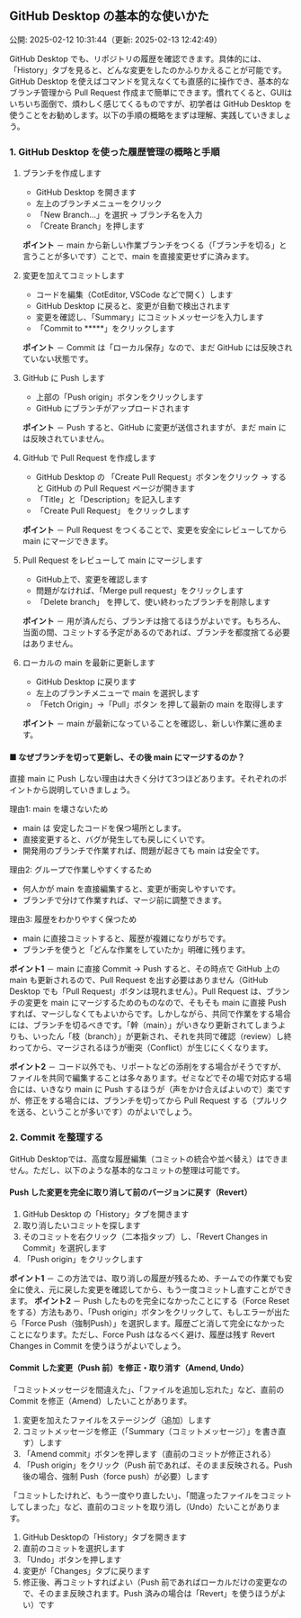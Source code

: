 ## GitHub Desktop の基本的な使いかた

公開: 2025-02-12 10:31:44（更新: 2025-02-13 12:42:49）



GitHub Desktop でも、リポジトリの履歴を確認できます。具体的には、「History」タブを見ると、どんな変更をしたのかふりかえることが可能です。GitHub Desktop を使えばコマンドを覚えなくても直感的に操作でき、基本的なブランチ管理から Pull Request 作成まで簡単にできます。慣れてくると、GUIはいちいち面倒で、煩わしく感じてくるものですが、初学者は GitHub Desktop を使うことをお勧めします。以下の手順の概略をまずは理解、実践していきましょう。


### 1. GitHub Desktop を使った履歴管理の概略と手順

1. ブランチを作成します
	-	GitHub Desktop を開きます
	-	左上のブランチメニューをクリック
	-	「New Branch…」を選択 → ブランチ名を入力
	-	「Create Branch」を押します

	**ポイント** － main から新しい作業ブランチをつくる（「ブランチを切る」と言うことが多いです）ことで、main を直接変更せずに済みます。


2. 変更を加えてコミットします
	-	コードを編集（CotEditor, VSCode などで開く）します
	-	GitHub Desktop に戻ると、変更が自動で検出されます
	-	変更を確認し、「Summary」にコミットメッセージを入力します
	-	「Commit to *****」をクリックします

	**ポイント** － Commit は「ローカル保存」なので、まだ GitHub には反映されていない状態です。


3. GitHub に Push します
	-	上部の「Push origin」ボタンをクリックします
	-	GitHub にブランチがアップロードされます

	**ポイント** － Push すると、GitHub に変更が送信されますが、まだ main には反映されていません。


4. GitHub で Pull Request を作成します
	-	GitHub Desktop の 「Create Pull Request」ボタンをクリック → すると GitHub の Pull Request ページが開きます
	-	「Title」と「Description」を記入します
	-	「Create Pull Request」 をクリックします

	**ポイント** － Pull Request をつくることで、変更を安全にレビューしてから main にマージできます。


5. Pull Request をレビューして main にマージします
	-	GitHub上で、変更を確認します
	-	問題がなければ、「Merge pull request」をクリックします
	-	「Delete branch」 を押して、使い終わったブランチを削除します

	**ポイント** － 用が済んだら、ブランチは捨てるほうがよいです。もちろん、当面の間、コミットする予定があるのであれば、ブランチを都度捨てる必要はありません。


6. ローカルの main を最新に更新します
	-	GitHub Desktop に戻ります
	-	左上のブランチメニューで main を選択します
	-	「Fetch Origin」→「Pull」ボタン を押して最新の main を取得します

	**ポイント** － main が最新になっていることを確認し、新しい作業に進めます。


#### ■ なぜブランチを切って更新し、その後 main にマージするのか？

直接 main に Push しない理由は大きく分けて3つほどあります。それぞれのポイントから説明していきましょう。

理由1: main を壊さないため
-	main は 安定したコードを保つ場所とします。
-	直接変更すると、バグが発生しても戻しにくいです。
-	開発用のブランチで作業すれば、問題が起きても main は安全です。

理由2: グループで作業しやすくするため
-	何人かが main を直接編集すると、変更が衝突しやすいです。
-	ブランチで分けて作業すれば、マージ前に調整できます。

理由3: 履歴をわかりやすく保つため
-	main に直接コミットすると、履歴が複雑になりがちです。
-	ブランチを使うと「どんな作業をしていたか」明確に残ります。

**ポイント1** － main に直接 Commit → Push すると、その時点で GitHub 上の main も更新されるので、Pull Request を出す必要はありません（GitHub Desktop でも「Pull Request」ボタンは現れません）。Pull Request は、ブランチの変更を main にマージするためのものなので、そもそも main に直接 Push すれば、マージしなくてもよいからです。しかしながら、共同で作業をする場合には、ブランチを切るべきです。「幹（main）」がいきなり更新されてしまうよりも、いったん「枝（branch）」が更新され、それを共同で確認（review）し終わってから、マージされるほうが衝突（Conflict）が生じにくくなります。

**ポイント2** － コード以外でも、リポートなどの添削をする場合がそうですが、ファイルを共同で編集することは多々あります。ゼミなどでその場で対応する場合には、いきなり main に Push するほうが（声をかけ合えばよいので）楽ですが、修正をする場合には、ブランチを切ってから Pull Request する（プルリクを送る、ということが多いです）のがよいでしょう。


### 2. Commit を整理する

GitHub Desktopでは、高度な履歴編集（コミットの統合や並べ替え）はできません。ただし、以下のような基本的なコミットの整理は可能です。


#### Push した変更を完全に取り消して前のバージョンに戻す（Revert）

1.	GitHub Desktop の「History」タブを開きます
2.	取り消したいコミットを探します
3.	そのコミットを右クリック（二本指タップ）し、「Revert Changes in Commit」を選択します
4.	「Push origin」をクリックします

**ポイント1** － この方法では、取り消しの履歴が残るため、チームでの作業でも安全に使え、元に戻した変更を確認してから、もう一度コミットし直すことができます。
**ポイント2** － Push したものを完全になかったことにする（Force Reset をする）方法もあり、「Push origin」ボタンをクリックして、もしエラーが出たら「Force Push（強制Push）」を選択します。履歴ごと消して完全になかったことになります。ただし、Force Push はなるべく避け、履歴は残す Revert Changes in Commit を使うほうがよいでしょう。


#### Commit した変更（Push 前）を修正・取り消す（Amend, Undo）

「コミットメッセージを間違えた」、「ファイルを追加し忘れた」など、直前の Commit を修正（Amend）したいことがあります。

1.	変更を加えたファイルをステージング（追加）します
2.	コミットメッセージを修正（「Summary（コミットメッセージ）」を書き直す）します
3.	「Amend commit」ボタンを押します（直前のコミットが修正される）
4.	「Push origin」をクリック（Push 前であれば、そのまま反映される。Push 後の場合、強制 Push（force push）が必要）します

「コミットしたけれど、もう一度やり直したい」、「間違ったファイルをコミットしてしまった」など、直前のコミットを取り消し（Undo）たいことがあります。

1.	GitHub Desktopの「History」タブを開きます
2.	直前のコミットを選択します
3.	「Undo」ボタンを押します
4.	変更が「Changes」タブに戻ります
5.	修正後、再コミットすればよい（Push 前であればローカルだけの変更なので、そのまま反映されます。Push 済みの場合は「Revert」を使うほうがよい）です
